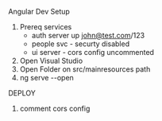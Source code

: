 Angular Dev Setup  
1. Prereq services
   - auth server up john@test.com/123
   - people svc - securty disabled
   - ui server - cors config uncommented
2. Open Visual Studio
3. Open Folder on src/mainresources path
4. ng serve --open

DEPLOY  
1. comment cors config
